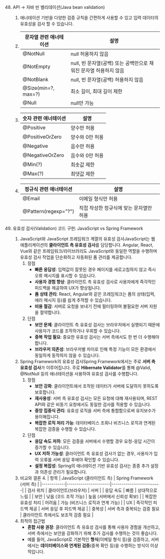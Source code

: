 48. API → 자바 빈 밸리데이션(Java bean validation)
    1. 애너테이션 기반을 다양한 검증 규칙을 간편하게 사용할 수 있고 입력 데이터의 유효성을 검사 할 수 있습니다.
    2. | 문자열 관련 애너테이션 | 설명 |
       | --- | --- |
       | @NotNull | null 허용하지 않음 |
       | @NotEmpty | null, 빈 문자열(공백) 또는 공백만으로 채워진 문자열 허용하지 않음 |
       | @NotBlank | null, 빈 문자열(공백) 허용하지 않음 |
       | @Size(min=?, max=?) | 최소 길이, 최대 길이 제한 |
       | @Null | null만 가능 |

    3. | 숫자 관련 애너테이션 | 설명 |
       | --- | --- |
       | @Positive | 양수만 허용 |
       | @PositiveOrZero | 양수와 0만 허용 |
       | @Negative | 음수만 허용 |
       | @NegativeOrZero | 음수와 0만 허용 |
       | @Min(?) | 최솟값 제한 |
       | @Max(?) | 최댓값 제한 |
    
    4. | 정규식 관련 애너테이션 | 설명 |
       | --- | --- |
       | @Email | 이메일 형식만 허용 |
       | @Pattern(regexp="?") | 직접 작성한 정규식에 맞는 문자열만 허용 |


49. 유효성 검사(Validation) 코드 구현: JavaScript vs Spring Framework
    1. JavaScript와 JavaScript 프레임워크 계열의 유효성 검사JavaScript는 웹 애플리케이션의 **클라이언트 측 유효성 검사**를 담당합니다. Angular, React, Vue와 같은 프레임워크/라이브러리도 JavaScript와 동일한 역할을 수행하며 유효성 검사 작업을 단순화하고 자동화된 폼 관리를 제공합니다.
        1. 장점
            - **빠른 응답성**: 입력값이 잘못된 경우 페이지를 새로고침하지 않고 즉시 오류 메시지를 표시할 수 있습니다.
            - **사용자 경험 향상**: 클라이언트 측 유효성 검사로 사용자에게 즉각적인 피드백을 제공하여 UX가 향상됩니다.
            - **폼 상태 관리**: React, Angular와 같은 프레임워크는 폼의 상태(입력, 에러 메시지 등)를 쉽게 추적할 수 있습니다.
            - **비용 절감**: 서버로 요청을 보내기 전에 필터링하여 불필요한 서버 자원을 절약합니다.
        2. 단점
            - **보안 문제**: 클라이언트 측 유효성 검사는 브라우저에서 실행되기 때문에 사용자가 코드를 조작하거나 우회할 수 있습니다.
            - **중복 작업 필요**: 중요한 유효성 검사는 서버 측에서도 한 번 더 수행해야 합니다.
            - **브라우저 의존성**: 브라우저별 차이로 인해 특정 기능이 모든 환경에서 동일하게 동작하지 않을 수 있습니다.
    2. Spring Framework의 유효성 검사Spring Framework에서는 주로 **서버 측 유효성 검사**가 이루어집니다. 주로 **Hibernate Validator**를 통해 @Valid, @NotNull 등의 애너테이션을 사용하여 유효성 검사를 수행합니다.
        1. 장점
            - **보안 강화**: 클라이언트에서 조작된 데이터가 서버에 도달하지 못하도록 보호합니다.
            - **재사용성**: 서버 측 유효성 검사는 모든 요청에 대해 재사용되며, REST API와 같은 비동기 요청에서도 동일한 검사를 적용할 수 있습니다.
            - **중앙 집중식 관리**: 유효성 로직을 서버 측에 통합함으로써 유지보수가 용이해집니다.
            - **복잡한 로직 처리 가능**: 데이터베이스 조회나 비즈니스 로직과 연계된 복잡한 검증을 수행할 수 있습니다.
        2. 단점
            - **응답 속도 저하**: 모든 검증을 서버에서 수행할 경우 요청-응답 시간이 증가할 수 있습니다.
            - **UX 저하 가능성**: 클라이언트 측 유효성 검사가 없는 경우, 사용자가 입력 오류를 서버 응답 후에야 확인할 수 있습니다.
            - **설정 복잡성**: Spring의 애너테이션 기반 유효성 검사는 종종 추가 설정과 의존성 관리가 필요합니다.
    3. 비교와 결론
       4. | 항목         | JavaScript (클라이언트 측) | Spring Framework (서버 측) |
          |------------|----------------------|-------------------------|
          | 검사 위치      | 클라이언트(브라우저)          | 서버                      |
          | 응답 속도      | 빠름                   | 상대적으로 느림                |
          | 보안         | 낮음 (코드 조작 가능)        | 높음 (서버에서 신뢰성 확보)        |
          | 복잡한 유효성 처리 | 어려움                  | 가능 (비즈니스 로직과 연계 가능)     |
          | UX         | 즉각적인 피드백 제공          | 서버 응답 후 피드백 제공          |
          | 중복성        | 서버 측과 중복되는 검증 필요     | 클라이언트 측에서도 보조적 검증 필요    |
    4. 최적의 접근법
        - **혼합 사용 권장**: 클라이언트 측 유효성 검사를 통해 사용자 경험을 개선하고, 서버 측에서는 보안을 강화하기 위해 추가 검사를 수행하는 것이 좋습니다.
        - 예를 들어, JavaScript로 기본적인 **형식**(이메일 형식 등)을 검증하고, 서버에서는 **데이터베이스와 연계된 검증**(중복 확인 등)을 수행하는 방식이 이상적입니다.